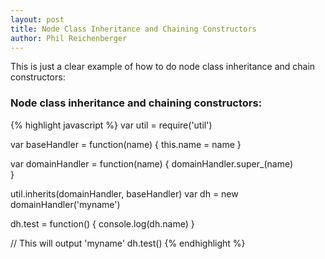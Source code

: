 ```yaml
---
layout: post
title: Node Class Inheritance and Chaining Constructors
author: Phil Reichenberger
---
```


This is just a clear example of how to do node class inheritance and chain constructors:

### Node class inheritance and chaining constructors:
{% highlight javascript %}
var util = require('util')

var baseHandler = function(name) {
  this.name = name
}

var domainHandler = function(name) {
  domainHandler.super_(name)  
}

util.inherits(domainHandler, baseHandler)
var dh = new domainHandler('myname')

dh.test = function() {
  console.log(dh.name)
}


// This will output 'myname'
dh.test()
{% endhighlight %}
